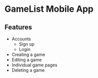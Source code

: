 # GameList Mobile App

## Features
- Accounts
  - Sign up
  - Login
- Creating a game
- Editing a game
- Individual game pages
- Deleting a game